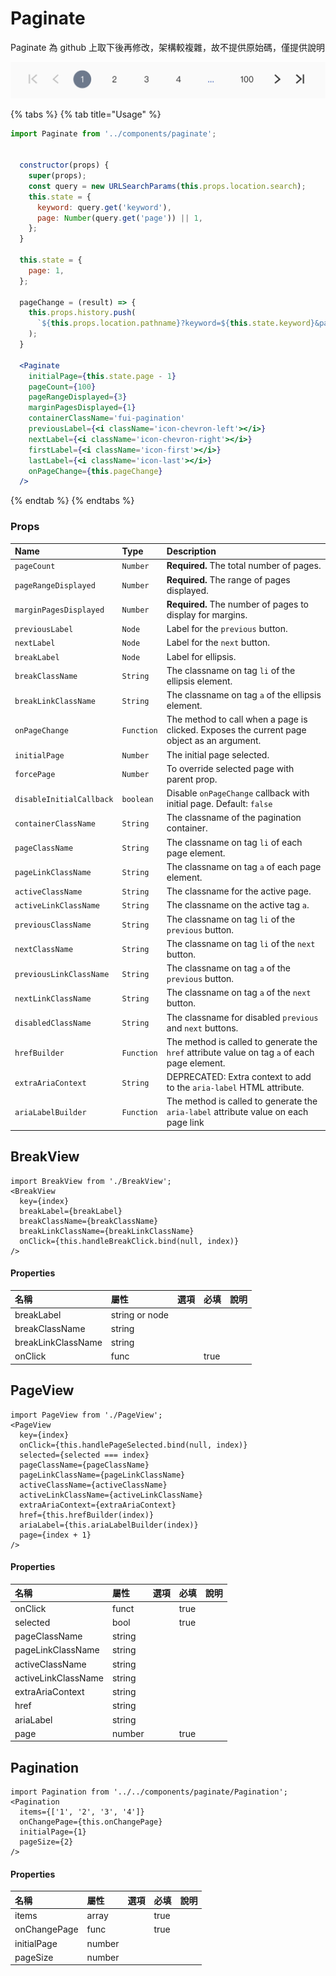 # Paginate

Paginate 為 github 上取下後再修改，架構較複雜，故不提供原始碼，僅提供說明

![](../.gitbook/assets/jie-tu-20200304-xia-wu-3.04.59.png)

{% tabs %}
{% tab title="Usage" %}
```jsx
import Paginate from '../components/paginate';


  constructor(props) {
    super(props);
    const query = new URLSearchParams(this.props.location.search);
    this.state = {
      keyword: query.get('keyword'),
      page: Number(query.get('page')) || 1,
    };
  }

  this.state = {
    page: 1,
  };
  
  pageChange = (result) => {
    this.props.history.push(
      `${this.props.location.pathname}?keyword=${this.state.keyword}&page=${result.selected + 1}`
    );
  }

  <Paginate
    initialPage={this.state.page - 1}
    pageCount={100}
    pageRangeDisplayed={3}
    marginPagesDisplayed={1}
    containerClassName='fui-pagination'
    previousLabel={<i className='icon-chevron-left'></i>}
    nextLabel={<i className='icon-chevron-right'></i>}
    firstLabel={<i className='icon-first'></i>}
    lastLabel={<i className='icon-last'></i>}
    onPageChange={this.pageChange}
  />
```
{% endtab %}
{% endtabs %}

### Props

| Name                     | Type       | Description                                                                                  |
| :----------------------- | :--------- | :------------------------------------------------------------------------------------------- |
| `pageCount`              | `Number`   | **Required.** The total number of pages.                                                     |
| `pageRangeDisplayed`     | `Number`   | **Required.** The range of pages displayed.                                                  |
| `marginPagesDisplayed`   | `Number`   | **Required.** The number of pages to display for margins.                                    |
| `previousLabel`          | `Node`     | Label for the `previous` button.                                                             |
| `nextLabel`              | `Node`     | Label for the `next` button.                                                                 |
| `breakLabel`             | `Node`     | Label for ellipsis.                                                                          |
| `breakClassName`         | `String`   | The classname on tag `li` of the ellipsis element.                                           |
| `breakLinkClassName`     | `String`   | The classname on tag `a` of the ellipsis element.                                            |
| `onPageChange`           | `Function` | The method to call when a page is clicked. Exposes the current page object as an argument.   |
| `initialPage`            | `Number`   | The initial page selected.                                                                   |
| `forcePage`              | `Number`   | To override selected page with parent prop.                                                  |
| `disableInitialCallback` | `boolean`  | Disable `onPageChange` callback with initial page. Default: `false`                          |
| `containerClassName`     | `String`   | The classname of the pagination container.                                                   |
| `pageClassName`          | `String`   | The classname on tag `li` of each page element.                                              |
| `pageLinkClassName`      | `String`   | The classname on tag `a` of each page element.                                               |
| `activeClassName`        | `String`   | The classname for the active page.                                                           |
| `activeLinkClassName`    | `String`   | The classname on the active tag `a`.                                                         |
| `previousClassName`      | `String`   | The classname on tag `li` of the `previous` button.                                          |
| `nextClassName`          | `String`   | The classname on tag `li` of the `next` button.                                              |
| `previousLinkClassName`  | `String`   | The classname on tag `a` of the `previous` button.                                           |
| `nextLinkClassName`      | `String`   | The classname on tag `a` of the `next` button.                                               |
| `disabledClassName`      | `String`   | The classname for disabled `previous` and `next` buttons.                                    |
| `hrefBuilder`            | `Function` | The method is called to generate the `href` attribute value on tag `a` of each page element. |
| `extraAriaContext`       | `String`   | DEPRECATED: Extra context to add to the `aria-label` HTML attribute.                         |
| `ariaLabelBuilder`       | `Function` | The method is called to generate the `aria-label` attribute value on each page link          |

## BreakView

```
import BreakView from './BreakView';
<BreakView
  key={index}
  breakLabel={breakLabel}
  breakClassName={breakClassName}
  breakLinkClassName={breakLinkClassName}
  onClick={this.handleBreakClick.bind(null, index)}
/>
```

#### Properties

| 名稱               | 屬性           | 選項 | 必填 | 說明 |
| :----------------- | :------------- | :--- | :--- | :--- |
| breakLabel         | string or node |      |      |      |
| breakClassName     | string         |      |      |      |
| breakLinkClassName | string         |      |      |      |
| onClick            | func           |      | true |      |


## PageView
```
import PageView from './PageView';
<PageView
  key={index}
  onClick={this.handlePageSelected.bind(null, index)}
  selected={selected === index}
  pageClassName={pageClassName}
  pageLinkClassName={pageLinkClassName}
  activeClassName={activeClassName}
  activeLinkClassName={activeLinkClassName}
  extraAriaContext={extraAriaContext}
  href={this.hrefBuilder(index)}
  ariaLabel={this.ariaLabelBuilder(index)}
  page={index + 1}
/>
```

#### Properties

| 名稱                | 屬性   | 選項 | 必填 | 說明 |
| :------------------ | :----- | :--- | :--- | :--- |
| onClick             | funct  |      | true |      |
| selected            | bool   |      | true |      |
| pageClassName       | string |      |      |      |
| pageLinkClassName   | string |      |      |      |
| activeClassName     | string |      |      |      |
| activeLinkClassName | string |      |      |      |
| extraAriaContext    | string |      |      |      |
| href                | string |      |      |      |
| ariaLabel           | string |      |      |      |
| page                | number |      | true |      |


## Pagination
```
import Pagination from '../../components/paginate/Pagination';
<Pagination
  items={['1', '2', '3', '4']}
  onChangePage={this.onChangePage}
  initialPage={1}
  pageSize={2} 
/>
```

#### Properties

| 名稱         | 屬性   | 選項 | 必填 | 說明 |
| :----------- | :----- | :--- | :--- | :--- |
| items        | array  |      | true |      |
| onChangePage | func   |      | true |      |
| initialPage  | number |      |      |      |
| pageSize     | number |      |      |      |

              